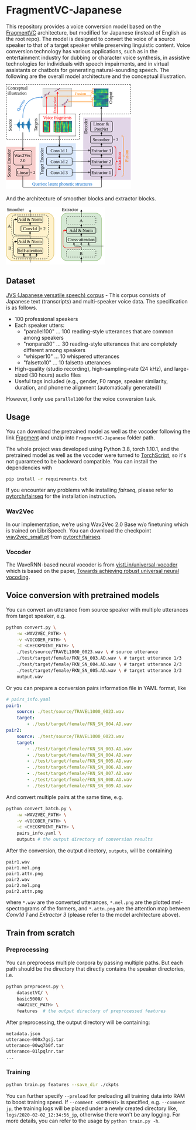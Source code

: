 # FragmentVC-Japanese

This repository provides a voice conversion model based on the [FragmentVC](https://github.com/yistLin/FragmentVC/tree/main) architecture, but modified for Japanese (instead of English as the root repo). The model is designed to convert the voice of a source speaker to that of a target speaker while preserving linguistic content.
Voice conversion technology has various applications, such as in the entertainment industry for dubbing or character voice synthesis, in assistive technologies for individuals with speech impairments, and in virtual assistants or chatbots for generating natural-sounding speech.
The following are the overall model architecture and the conceptual illustration.

![Model architecture](./images/model_arch.png)

And the architecture of smoother blocks and extractor blocks.

![Smoother and extractor blocks](./images/smoother_extractor.png)

## Dataset
[JVS (Japanese versatile speech) corpus](https://sites.google.com/site/shinnosuketakamichi/research-topics/jvs_corpus?authuser=0) - This corpus consists of Japanese text (transcripts) and multi-speaker voice data. The specification is as follows.

- 100 professional speakers
- Each speaker utters:
    - "parallel100" ... 100 reading-style utterances that are common among speakers
    - "nonpara30" ... 30 reading-style utterances that are completely different among speakers
    - "whisper10" ... 10 whispered utterances
    - "falsetto10" ... 10 falsetto utterances
- High-quality (studio recording),  high-sampling-rate (24 kHz), and large-sized (30 hours) audio files
- Useful tags included (e.g., gender, F0 range, speaker similarity, duration, and phoneme alignment (automatically generated))

However, I only use `parallel100` for the voice conversion task.

## Usage

You can download the pretrained model as well as the vocoder following the link [Fragment](https://drive.google.com/file/d/1P-LF_c4kYH_acwGzGFsK_wTffo4aEcp6/view?usp=sharing) and unzip into `FragmentVC-Japanese` folder path.

The whole project was developed using Python 3.8, torch 1.10.1, and the pretrained model as well as the vocoder were turned to [TorchScript](https://pytorch.org/docs/stable/jit.html), so it's not guaranteed to be backward compatible.
You can install the dependencies with

```bash
pip install -r requirements.txt
```

If you encounter any problems while installing *fairseq*, please refer to [pytorch/fairseq](https://github.com/pytorch/fairseq) for the installation instruction.

### Wav2Vec

In our implementation, we're using Wav2Vec 2.0 Base w/o finetuning which is trained on LibriSpeech.
You can download the checkpoint [wav2vec_small.pt](https://dl.fbaipublicfiles.com/fairseq/wav2vec/wav2vec_small.pt) from [pytorch/fairseq](https://github.com/pytorch/fairseq).

### Vocoder

The WaveRNN-based neural vocoder is from [yistLin/universal-vocoder](https://github.com/yistLin/universal-vocoder) which is based on the paper, [Towards achieving robust universal neural vocoding](https://arxiv.org/abs/1811.06292).

## Voice conversion with pretrained models

You can convert an utterance from source speaker with multiple utterances from target speaker, e.g.
```bash
python convert.py \
    -w <WAV2VEC_PATH> \
    -v <VOCODER_PATH> \
    -c <CHECKPOINT_PATH> \
    ./test/source/TRAVEL1000_0023.wav \ # source utterance
    ./test/target/female/FKN_SN_003.AD.wav \ # target utterance 1/3
    ./test/target/female/FKN_SN_004.AD.wav \ # target utterance 2/3
    ./test/target/female/FKN_SN_005.AD.wav \ # target utterance 3/3
    output.wav
```

Or you can prepare a conversion pairs information file in YAML format, like
```YAML
# pairs_info.yaml
pair1:
    source: ./test/source/TRAVEL1000_0023.wav
    target:
        - ./test/target/female/FKN_SN_004.AD.wav
pair2:
    source: ./test/source/TRAVEL1000_0023.wav
    target:
        - ./test/target/female/FKN_SN_003.AD.wav
        - ./test/target/female/FKN_SN_004.AD.wav
        - ./test/target/female/FKN_SN_005.AD.wav
        - ./test/target/female/FKN_SN_006.AD.wav
        - ./test/target/female/FKN_SN_007.AD.wav
        - ./test/target/female/FKN_SN_008.AD.wav
        - ./test/target/female/FKN_SN_009.AD.wav
```

And convert multiple pairs at the same time, e.g.
```bash
python convert_batch.py \
    -w <WAV2VEC_PATH> \
    -v <VOCODER_PATH> \
    -c <CHECKPOINT_PATH> \
    pairs_info.yaml \
    outputs # the output directory of conversion results
```

After the conversion, the output directory, `outputs`, will be containing
```text
pair1.wav
pair1.mel.png
pair1.attn.png
pair2.wav
pair2.mel.png
pair2.attn.png
```
where `*.wav` are the converted utterances, `*.mel.png` are the plotted mel-spectrograms of the formers, and `*.attn.png` are the attention map between *Conv1d 1* and *Extractor 3* (please refer to the model architecture above).

## Train from scratch

### Preprocessing

You can preprocess multiple corpora by passing multiple paths.
But each path should be the directory that directly contains the speaker directories,
i.e.
```bash
python preprocess.py \
    datasetVC/ \
    basic5000/ \
    <WAV2VEC_PATH> \
    features  # the output directory of preprocessed features
```

After preprocessing, the output directory will be containing:
```text
metadata.json
utterance-000x7gsj.tar
utterance-00wq7b0f.tar
utterance-01lpqlnr.tar
...
```

### Training

```bash
python train.py features --save_dir ./ckpts
```

You can further specify `--preload` for preloading all training data into RAM to boost training speed.
If `--comment <COMMENT>` is specified, e.g. `--comment jp`, the training logs will be placed under a newly created directory like, `logs/2020-02-02_12:34:56_jp`, otherwise there won't be any logging.
For more details, you can refer to the usage by `python train.py -h`.
